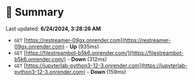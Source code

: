# 📖 Summary
Last updated: **6/24/2024, 3:28:26 AM**

- `GET` [https://restreamer-09gx.onrender.com](https://restreamer-09gx.onrender.com) - **Up** (935ms)
- `GET` [https://filestreambot-b5k6.onrender.com/](https://filestreambot-b5k6.onrender.com/) - **Down** (312ms)
- `GET` [https://jupyterlab-python3-12-3.onrender.com](https://jupyterlab-python3-12-3.onrender.com) - **Down** (159ms)
